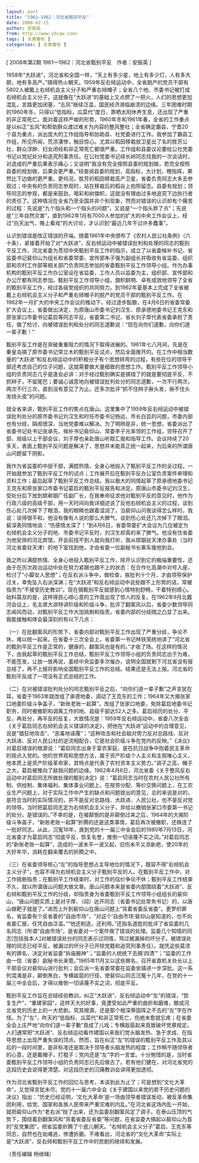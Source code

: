 ```yaml
---
layout: post
title: "1961—1962：河北省甄别平反"
date: 2008-02-15
author: 安振英
from: http://www.yhcqw.com/
tags: [ 炎黄春秋 ]
categories: [ 炎黄春秋 ]
---
```



[ 2008年第2期 1961—1962：河北省甄别平反　作者：安振英 ]


1958年“大跃进”，河北省和全国一样，“天上有多少星，地上有多少灯，人有多大胆，地有多高产。”搞得热火朝天。1959年反右倾运动中，全省脱产的党员干部有5802人被戴上右倾机会主义分子和严重右倾帽子；全省八个地、市委书记被打成右倾机会主义分子。这就像在“大跃进”的基础上又点燃了一把火，人们的思想更加混乱，言路更加闭塞，“五风”继续泛滥，国民经济濒临崩溃的边缘。三年困难时期的1960年冬，只得以“低指标，瓜菜代”度日，靠晒太阳休养生息，还出现了严重的非正常死亡。面对着这样严峻的形势，1960年冬和1961年春，全省的工作重点是以纠正“五风”和帮助群众渡过难关为内容的整风整社；全省确定霸县、宁晋20个县为重点，派出庞大的工作组指导和协助县、社党委进行工作。我参加了霸县工作组，所见所闻，荒凉凄惨，触目惊心。尤其以稻田移栽放卫星出了名的胜芳公社，群众浮肿、妇女闭经和非正常死亡都很严重。工作组和县委议论要给公社党委书记以党纪处分和追究刑事责任。在公社党委书记续长岭同志找我的一次谈话时，对造成的严重后果表示痛心；又说明“我没有完全按照县委的规划做，若完全按照县委的规划做，后果会更严重。”经查阅县委的规划，高指标，大计划，瞎指挥，果然比下边做的更严重。更何况，胜芳的稻田移栽高产卫星，省委负责同志大多去参观过；中央有的负责同志参观时，站在移栽后的稻谷上拍照留念。县委有规划；领导同志的参观，都是来鼓劲，喝彩和树旗帜，这就没有理由过多地追究下边执行者的责任了。这种情况在全省乃至全国并非个别现象，然而对错误的认识却有个痛苦的过程：先说是“九个指头和一个指头的问题”，又说是“一个指头胖了点”；先说是“三年自然灾害”，直到1962年1月有7000人参加的扩大的中央工作会议上，经过“白天出气，晚上看戏”的大讨论，才认识到“最近几年干过许多蠢事”。


认识到错误是改正错误的开端。随着1961年中央颁布了《农村人民公社条例》（六十条），紧接着开始了对“大跃进”、反右倾运动中被错误批判和处理的同志的甄别平反工作。河北省委为贯彻中央甄别平反工作的指示，成立了以省委候补书记、省监委书记裴仰山为组长和省委常委、宣传部朱子强为副组长并吸收有省监委、组织部和农村工作部等相关部门负责同志参加的省委甄别平反工作领导小组。作为办事机构的甄别平反工作办公室设在省监委，工作人员以监委为主，组织部、宣传部和办公厅都有同志参加。甄别平反工作领导小组，旗帜鲜明、卓有成效地领导了全省的甄别平反工作，经过各级党组织的共同努力，到1962年夏基本上完成了全省被戴上右倾机会主义分子和严重右倾帽子的脱产的党员干部的甄别平反工作。在1962年一月扩大的中央工作会议的推动下，经过逐步酝酿，在4月6日的省委常委扩大会议上，省委做出决定，为原唐山市委书记刘汉生、原承德地委书记王克东和原张家口市委书记葛启等同志平反。省委第二书记、省长刘子厚代表省委承担了责任，做了检讨，向被错误批判和处分的同志道歉说：“现在向你们道歉，向你们道一辈子歉！”


甄别平反工作是在突破重重阻力的情况下取得进展的。1961年七八月间，先是在秦皇岛搞了原市委书记常立木的甄别平反试点，然后全面推开的。在工作中相当数量的“大跃进”和反右倾运动中的积极分子有个思想转弯的过程，有些在位的领导干部还考虑自己的位子问题，这就需要做大量细致的思想工作。甄别平反工作领导小组的负责同志几乎是逢会必讲：对于经过甄别确实是搞错了的就是要彻底平反，不抓辫子，不留尾巴；要诚心诚意地向被错误批判处分的同志道歉，一次不行两次，两次不行三次，直到没有意见了为止。还多次批评“抓不住辫子揪头发，揪不住头发挠头皮”的问题。


就全省来讲，甄别平反工作的焦点在唐山。这里集中了1959年反右倾运动中被错误批判处分的原市委书记刘汉生和时任市委书记杨远、市长白芸的问题，市委内部也有分歧，隔阂很深，当地党委难以解决。为了明辨是非，统一思想，省委派出了省委书记处书记张承先、候补书记裴仰山、常委李子光率领的工作组，领导召开了部、局级以上干部会议，刘子厚也亲赴唐山听取汇报和指导工作。会议持续了20多天，表面上甄别平反问题是解决了，思想并未能真正统一起来，为后来的所谓唐山问题留下阴影。


我作为省监委的中层干部，满腔热情，全身心地投入了甄别平反工作的全过程，一开始就参加了甄别平反工作的试点；工作展开后在甄别平反办公室负责案件审理和资料工作；最后起草了甄别平反工作总结。我以极大的同情起草了原承德地委书记王克东和原张家口市委书记葛启的甄别平反报告和决定。原唐山市委书记刘汉生，受处分后下放到邯郸钢厂任副厂长，在我奉命征求他对甄别平反的意见时，他作为行政八级的高级干部，用一天时间向我详细述说了反他右倾机会主义的过程，谈到伤心处几次掉下了眼泪，我的眼睛也跟着湿润了。当裴仰山问我谈得怎么样时，我说：谈得很平和，他没有像有人说的那么大脾气，谈到伤心处还几次掉下了眼泪。裴深表同情地说：“伤感情太深了！”到4月6日，省委常委扩大会议为几位被定为右倾机会主义分子的地、市委书记平反时，刘汉生却真的来了脾气。他没有住省委为他安排的河北宾馆，开会前找不到人就向我打听，我从邯钢驻天津办事处（当时河北省委驻天津）的地下室找到他，才由省委一位副秘书长乘车接他到会。


我之所以满腔热情、全身心地投入甄别平反工作，除开认识到它的极端重要性，还由于在历次政治运动中处在努力紧跟也跟不上的状态：在合作化高潮中对号入座，检讨了“小脚女人思想”；在反右派斗争中，做检查，挨批判十个月，才由领导保护过关，幸免坠入右派深渊；在“大跃进”和反右倾运动中说些跟不上形势的话，常被指责为“不接受历史教训”。现在搞甄别平反就感到心情特别舒畅，干着特别顺心。始料莫及的是，这样得民心顺心意的工作竟出现了惊人的反复。在1962年9月北戴河会议上，毛主席大讲特讲阶级和阶级斗争，批评了翻案风以后，省委少数领导同志闻风而动，对甄别平反工作大加挑剔和指责。省委内部的分歧随之凸显了出来。我能接触和体会最深刻的有以下几点：


（一）在批翻案风的形势下，省委内部对甄别平反工作出现了严重分歧，争论不休，难以统一起来。在省委十三次全会上，省委第一书记林铁笼统地讲了“河北省的甄别平反工作是正常的，健康的，翻案风也是有的。”才收了场。在这样的情况下，由我起草的甄别平反工作总结，甄别平反工作领导小组的负责同志出于为难，不能签发，让放一放再说，虽经中央监委多次催办，说明全国就剩下河北省没有报总结了，再不上报将影响全国甄别平反工作的总结。结果还是无法上报。河北省的甄别平反成了一项没有正式总结的工作。


（二）在对被错误批判处分的同志甄别平反之后，“向你们道一辈子歉”之声言犹在耳，省委于1963年就改组了承德地委，调动了王克东的工作；1964年又大揭张家口地委阶级斗争盖子，“新账老账一起算”，改组了张家口地委，免除葛启地委书记职务，同时被撤职和调离工作的地、县级干部达52人之多。葛启经历的处分、平反，再处分，再平反的反复，大致情况是：1959年反右倾运动中，省委八次全会《关于葛启同志右倾机会主义错误的决定》，把他在“大跃进”运动中的合理意见，说是“猖狂地攻击”、“恶毒地诬蔑”；“这种攻击和社会敌对势力反对总路线、反对大跃进、反对人民公社的逆流相配合，它是社会阶级斗争在党内的反映。”《决议》对葛启错误的根源说：“葛启同志出身于富农家庭，是在抗日战争中抱着民主革命的观点入党的。他的世界观和思想方法，属于资产阶级个人主义和主观唯心主义，他本质上是资产阶级革命家，其特点是代表了农村资本主义势力。”调子之高，帽子之大，葛启被推向了敌我问题的边缘。1962年4月6日，河北省委《关于整风反右运动中对葛启同志所做处理的甄别决定》说：“葛启同志当时在农村人民公社所有制、供给制、集体福利、集体事业问题上，在按劳分配、等价交换问题上，在工农业生产问题上，对于实际工作中产生的缺点和问题提出的意见，总的来说是对的，是符合当时的实际情况的，并不是反对总路线、大跃进、人民公社，也不是反对党的领导。当时把葛启同志定为右倾机会主义分子，并给以撤销张家口市委第一书记的处分，是错误的。”不幸的是，在被颠倒的是非颠倒过来之后，1964年的大揭阶级斗争盖子，“新账老账一起算”折腾的还是这类事情，葛启再次被撤职，还株连了一批好同志。从此，沉冤16年，直到党的十一届三中全会后的1980年7月13日，河北省委才为葛启同志“彻底平反，恢复名誉，推倒一切诬蔑不实之词。”对葛启同志的“新账老账一起算”，造成的一波未平一波又起，旧伤未平又添新疤，使20年的大好年华，消耗在翻来覆去的折腾之中。


（三）在省委领导核心“左”的指导思想占主导地位的情况下，既容不得“右倾机会主义分子”，也容不得为右倾机会主义分子甄别平反的人。在甄别平反工作中，对工作挑剔指责；在甄别平工作结束时，对工作的估价争论不休；甄别平反工作结束不久，就以所谓唐山问题大做文章。唐山问题本来是省委内部围绕着“大跃进”、反右倾和甄别平反工作的分歧，却指责身为省委甄别平反工作领导小组组长的裴仰山，“唐山问题实质上是对子厚、（阎）达开同志（省委书记处常务书记）的，以唐山做靶子就是了。”进而上升到裴仰山在唐山问题上“背着省委反省委”。更罗织罪名，省监委有个反省委的“自由市场”，“对这个‘自由市场’裴仰山是知道的，也不向省委汇报，任凭自由泛滥。”“他还制造，还利用。”还指名道姓的批评了省监委的几名同志（所谓“自由市场”，是省委对一个案件做了错误的处理。监委几个知情的同志[包括我本人]对被错误处分的同志表示过同情，骂过被漏掉的坏分子。被错误处理的同志已经平反，被漏过的坏分子已开除党籍和追究刑事责任）。就凭这些莫须有的罪名，决定对省监委“拆庙搬神”；“监委的人统统下去搞‘四清’”；“监委的工作由一信（省委）副秘书长来管。”1965年11月又以这些罪名，召开省直机关处长以上干部会议对裴仰山进行批判；会后派一名省委常委在监委坐镇进一步深批。这一系列混淆是非，颠倒黑白，专横跋扈的行径，使裴仰山同志沉冤十几年，在党的十一届三中全会后，才得以推倒一切诬蔑不实之词，彻底平反。


甄别平反工作旨在总结经验教训，纠正“大跃进”、反右倾运动中“左”的错误，“恢复生产”，“重建家园”，这样天大的好事，竟遭受如此严重的曲折和磨难，酿成河北省党的历史上的一大悲剧。究其根源，还是那个根深蒂固挥之不去的“左”字在作怪。为了“左”，昨天的“低指标、瓜菜代”和非正常死亡，伤疤未愈就忘疼；在省委全会上庄严地“向你们道一辈子歉”竟成了儿戏；专横跋扈起来竟致破坏党章规定。人们通常把“大跃进”、反右倾运动看作建国以来我们党头脑发热、急于求成、在指导思想上出现严重失误的顶点。然而，旨在纠正“左”的错误的甄别平反工作及其以后的一段时间里，是非标准还是取决于领导者头脑发热的程度；工作稍不随领导者的心意，还是戴帽子，打棍子；党内还是“左”字的一言堂。十分惋惜的是，当时省委甄别平反工作领导小组的负责同志已先后做古了。若有他们健在，对河北省党的这段历史会说得更清楚。对这段历史的沉痛教训会讲得更加透彻。


作为河北省甄别平反工作的回忆与思考，本该到此为止了；可是想到“文化大革命”，又觉得言犹未尽。党的十一届六中全会《关于建国以来党的若干历史问题的决议》指出：“历史已经证明，‘文化大革命’是一场由领导者错误发动，被反革命集团利用，给党、国家和各族人民带来严重灾难的内乱。”在河北省这场内乱一开始，就把裴仰山作为“老右派”抛了出来，还为监委刮翻案风定了调子。在泰山压顶的气势下，围绕着刮翻案风和“背着省委反省委”等问题，在省监委大搞起以裴仰山为首的“反党集团”，把省监委折腾了个底儿朝天。“右倾机会主义分子”葛启、王克东等同志，自然也在劫难逃，惨遭折磨。不难看出，河北省的“文化大革命”实际上是“大跃进”、反右倾和甄别平反工作中的悲剧的继续和发展。

（责任编辑 杨继绳）


